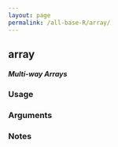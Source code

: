 ```yaml
---
layout: page
permalink: /all-base-R/array/
---
```


## __array__

#### _Multi-way Arrays_

### Usage

### Arguments

### Notes
